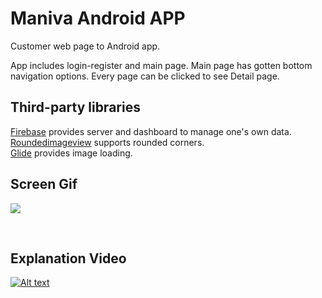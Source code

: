 <h1>Maniva Android APP</h1>

Customer web page to Android app. </b>

App includes login-register and main page. Main page has gotten bottom navigation options. Every page can be clicked to see Detail page.

<h2> Third-party libraries</h2>

<a href = "https://firebase.google.com/">Firebase</a> provides server and dashboard to manage one's own data.</br>
<a href = "https://firebase.google.com/">Roundedimageview</a> supports rounded corners.</br>
<a href = "https://firebase.google.com/">Glide</a> provides image loading.</br>

<h2>Screen Gif</h2>

![](screen.gif)

</br>

<h2>Explanation Video</h2>


[![Alt text](https://i.ytimg.com/vi/9Rwopuah2Q0/hqdefault.jpg)](https://youtu.be/P7OX_UbKGO0)


